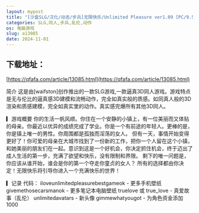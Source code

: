 ```yaml
---
layout: mypost
title: "[沙盒SLG/汉化/动态/步兵]无限快乐/Unlimited Pleasure ver1.09 [PC/9.5G]"
categories: SLG,同人,步兵,乱伦,动作
os: 电脑游戏
slug: a13085
date: 2024-11-01
---
```


## 下载地址：

[https://qfafa.com/article/13085.html](https://qfafa.com/article/13085.html)

简介
 这是由\[waifston\]创作推出的一款SLG游戏,一款逼真3D同人游戏。游戏特点是无与伦比的逼真感3D建模和流畅动作，完全如真实般的质感。如同真人般的3D渲染和质感建模，完全如真实里的动作。真实感完爆所有其他3D同人。

▎游戏概要
 你的生活一帆风顺。你住在一个安静的小镇上，有一位美丽而又体贴的母亲。你最近以优异的成绩完成了学业。你是一个有前途的年轻人。更棒的是，你是镇上唯一的男性。你周围都是孤独而淫荡的女人。
 但有一天，事情开始变得更好了！你可爱的母亲在大城市找到了一份新的工作，把你一个人留在这个小镇，和她美丽的朋友们在一起。意识到这是一个好机会，你决定抓住机会，终于迈出了成人生活的第一步，充满了欲望和快乐，没有限制和界限。
 剩下的唯一问题是，你应该从谁开始，谁会是你的第一个夺走你童贞的女人？
所有的选择都由你决定！无限快乐将引导你进入一个充满快乐的世界！

▎记录
代码：
iloveunlimitedpleasurebestgameok - 更多手机壁纸
givemethosecarsmanok - 更多笔记本电脑壁纸
truelove 或 true\_love - 真爱故事（乱伦）
unlimitedavatars - 新头像
gimmewhatyougot - 为角色资金添加 1000